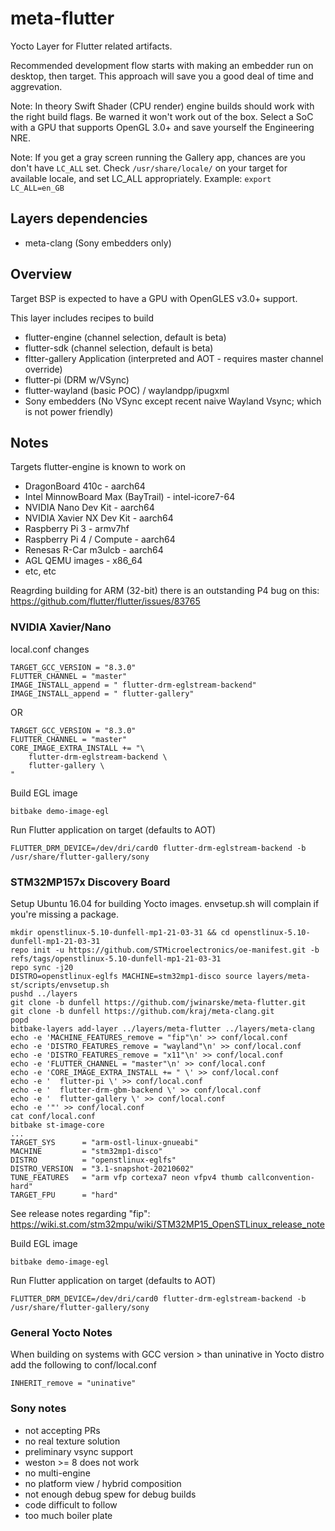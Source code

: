 # meta-flutter

Yocto Layer for Flutter related artifacts.

Recommended development flow starts with making an embedder run on desktop, then target.  This approach will save you a good deal of time and aggrevation.

Note: In theory Swift Shader (CPU render) engine builds should work with the right build flags.  Be warned it won't work out of the box.  Select a SoC with a GPU that supports OpenGL 3.0+ and save yourself the Engineering NRE.

Note: If you get a gray screen running the Gallery app, chances are you don't have `LC_ALL` set.  Check `/usr/share/locale/` on your target for available locale, and set LC_ALL appropriately.  Example: `export LC_ALL=en_GB`

## Layers dependencies

* meta-clang (Sony embedders only)

## Overview

Target BSP is expected to have a GPU with OpenGLES v3.0+ support.

This layer includes recipes to build

* flutter-engine (channel selection, default is beta)
* flutter-sdk (channel selection, default is beta)
* fltter-gallery Application (interpreted and AOT - requires master channel override)
* flutter-pi (DRM w/VSync)
* flutter-wayland (basic POC) / waylandpp/ipugxml
* Sony embedders (No VSync except recent naive Wayland Vsync; which is not power friendly)

## Notes

Targets flutter-engine is known to work on

* DragonBoard 410c - aarch64
* Intel MinnowBoard Max (BayTrail) - intel-icore7-64
* NVIDIA Nano Dev Kit - aarch64
* NVIDIA Xavier NX Dev Kit - aarch64
* Raspberry Pi 3 - armv7hf
* Raspberry Pi 4 / Compute - aarch64
* Renesas R-Car m3ulcb - aarch64
* AGL QEMU images - x86_64
* etc, etc

Reagrding building for ARM (32-bit) there is an outstanding P4 bug on this:  https://github.com/flutter/flutter/issues/83765


### NVIDIA Xavier/Nano

local.conf changes

    TARGET_GCC_VERSION = "8.3.0"
    FLUTTER_CHANNEL = "master"
    IMAGE_INSTALL_append = " flutter-drm-eglstream-backend"
    IMAGE_INSTALL_append = " flutter-gallery"

OR

    TARGET_GCC_VERSION = "8.3.0"
    FLUTTER_CHANNEL = "master"
    CORE_IMAGE_EXTRA_INSTALL += "\
        flutter-drm-eglstream-backend \
        flutter-gallery \
    "

Build EGL image

    bitbake demo-image-egl

Run Flutter application on target (defaults to AOT)

    FLUTTER_DRM_DEVICE=/dev/dri/card0 flutter-drm-eglstream-backend -b /usr/share/flutter-gallery/sony

### STM32MP157x Discovery Board

Setup Ubuntu 16.04 for building Yocto images.  envsetup.sh will complain if you're missing a package.  


```
mkdir openstlinux-5.10-dunfell-mp1-21-03-31 && cd openstlinux-5.10-dunfell-mp1-21-03-31
repo init -u https://github.com/STMicroelectronics/oe-manifest.git -b refs/tags/openstlinux-5.10-dunfell-mp1-21-03-31
repo sync -j20
DISTRO=openstlinux-eglfs MACHINE=stm32mp1-disco source layers/meta-st/scripts/envsetup.sh
pushd ../layers
git clone -b dunfell https://github.com/jwinarske/meta-flutter.git
git clone -b dunfell https://github.com/kraj/meta-clang.git
popd
bitbake-layers add-layer ../layers/meta-flutter ../layers/meta-clang
echo -e 'MACHINE_FEATURES_remove = "fip"\n' >> conf/local.conf
echo -e 'DISTRO_FEATURES_remove = "wayland"\n' >> conf/local.conf
echo -e 'DISTRO_FEATURES_remove = "x11"\n' >> conf/local.conf
echo -e 'FLUTTER_CHANNEL = "master"\n' >> conf/local.conf
echo -e 'CORE_IMAGE_EXTRA_INSTALL += " \' >> conf/local.conf
echo -e '  flutter-pi \' >> conf/local.conf
echo -e '  flutter-drm-gbm-backend \' >> conf/local.conf
echo -e '  flutter-gallery \' >> conf/local.conf
echo -e '"' >> conf/local.conf
cat conf/local.conf
bitbake st-image-core
...
TARGET_SYS      = "arm-ostl-linux-gnueabi"
MACHINE         = "stm32mp1-disco"
DISTRO          = "openstlinux-eglfs"
DISTRO_VERSION  = "3.1-snapshot-20210602"
TUNE_FEATURES   = "arm vfp cortexa7 neon vfpv4 thumb callconvention-hard"
TARGET_FPU      = "hard"
```

See release notes regarding "fip": https://wiki.st.com/stm32mpu/wiki/STM32MP15_OpenSTLinux_release_note

Build EGL image

    bitbake demo-image-egl

Run Flutter application on target (defaults to AOT)

    FLUTTER_DRM_DEVICE=/dev/dri/card0 flutter-drm-eglstream-backend -b /usr/share/flutter-gallery/sony

### General Yocto Notes

When building on systems with GCC version > than uninative in Yocto distro add the following to conf/local.conf

    INHERIT_remove = "uninative"


### Sony notes
- not accepting PRs
- no real texture solution
- preliminary vsync support
- weston >= 8 does not work
- no multi-engine
- no platform view / hybrid composition
- not enough debug spew for debug builds
- code difficult to follow
- too much boiler plate
